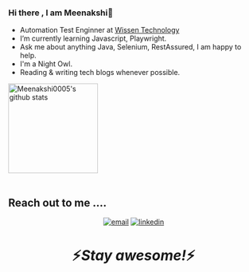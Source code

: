 ### Hi there , I am Meenakshi👋



- Automation Test Enginner at <a href="https://www.wissen.com/">Wissen Technology</a> 
- I’m currently learning Javascript, Playwright.
- Ask me about anything Java, Selenium, RestAssured, I am happy to help.
- I'm a Night Owl.
- Reading & writing tech blogs whenever possible.


<a href="https://github.com/Meenakshi0005">
  <img height="180em" src="https://github-readme-stats.vercel.app/api?username=Meenakshi&show_icons=true&theme=merko&count_private=true" alt="Meenakshi0005's github stats" />
</a>
<br/>
<br/>

## Reach out to me ....

<p align="center">
  <a href="mailto:meenakshi.jha962@gmail.com"><img src="https://img.icons8.com/color/96/000000/gmail.png" alt="email"/></a>
   <a href="https://www.linkedin.com/in/meenakshi-jha-9726a6182/"><img src="https://img.icons8.com/color/96/000000/linkedin.png" alt="linkedin"/></a>
</p>
<h1 align='center'>⚡️<i>Stay awesome!</i>⚡️</h1>





<!--
**Meenakshi0005/Meenakshi0005** is a ✨ _special_ ✨ repository because its `README.md` (this file) appears on your GitHub profile.

Here are some ideas to get you started:

- 🔭 I’m currently working on ...
- 🌱 I’m currently learning ...
- 👯 I’m looking to collaborate on ...
- 🤔 I’m looking for help with ...
- 💬 Ask me about ...
- 📫 How to reach me: ...
- 😄 Pronouns: ...
- ⚡ Fun fact: ...
-->
